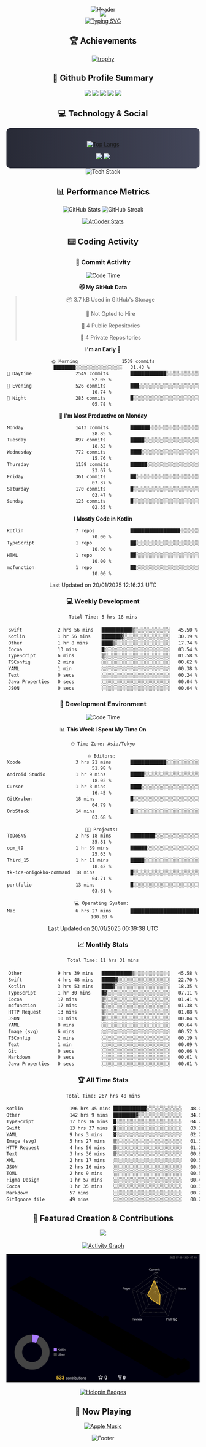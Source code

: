 <div align="center">
  
![Header](https://capsule-render.vercel.app/api?type=waving&color=gradient&customColorList=12&height=300&section=header&text=Welcome%20to%20Batapii's%20Universe&fontSize=50&animation=fadeIn&fontAlignY=40&desc=Android%20Developer%20|%20Kotlin%20LOVE%20)

<div style="margin-top: -20px;">
  <img src="https://readme-typing-svg.herokuapp.com/?lines=Crafting+Android+Experiences;Building+Tomorrow's+Apps+Today;Always+Learning,+Always+Growing&font=Fira%20Code&center=true&width=440&height=45&color=f75c7e&vCenter=true&size=22&pause=1000">
</div>

<a href="https://git.io/typing-svg">
  <img src="https://readme-typing-svg.demolab.com?font=Fira+Code&weight=600&size=28&duration=4000&pause=1000&center=true&vCenter=true&width=800&lines=Hey+there!+I'm+Batapii+%F0%9F%91%8B;Android+Developer+from+Japan+%F0%9F%87%AF%F0%9F%87%B5" alt="Typing SVG" />
</a>

## 🏆 Achievements

[![trophy](https://github-profile-trophy.vercel.app/?username=batapii&theme=onestar&no-frame=true&no-bg=true&column=8&rank=SECRET,SSS,SS,S,AAA,AA,A,B,C,?&margin-w=10&margin-h=10)](https://github.com/ryo-ma/github-profile-trophy)

## 🎯 Github Profile Summary

<div align="center">
  <img src="http://github-profile-summary-cards.vercel.app/api/cards/profile-details?username=batapii&theme=radical" />
  <img src="http://github-profile-summary-cards.vercel.app/api/cards/repos-per-language?username=batapii&theme=radical" />
  <img src="http://github-profile-summary-cards.vercel.app/api/cards/most-commit-language?username=batapii&theme=radical" />
  <img src="http://github-profile-summary-cards.vercel.app/api/cards/stats?username=batapii&theme=radical" />
  <img src="http://github-profile-summary-cards.vercel.app/api/cards/productive-time?username=batapii&theme=radical" />
</div>

## 💻 Technology & Social

<div align="center" style="background: linear-gradient(to right, #282A36, #44475A); padding: 20px; border-radius: 10px;">

[![Top Langs](https://github-readme-stats.vercel.app/api/top-langs/?username=batapii
)](https://github.com/anuraghazra/github-readme-stats)

<div style="margin-top: 15px">
<a href="https://github.com/batapii"><img src="https://img.shields.io/github/followers/batapii?style=for-the-badge&logo=github&label=Follow&color=ff6e96&labelColor=282A36"/></a>
<a href="https://twitter.com/batapii3939"><img src="https://img.shields.io/twitter/follow/batapii?style=for-the-badge&logo=twitter&color=1DA1F2&labelColor=282A36&label= Twitter"/></a>
</div>

</div>

<div align="center">
<img src="https://github-readme-tech-stack.vercel.app/api/cards?title=Tech+Stack&align=center&titleAlign=center&fontSize=20&lineHeight=10&lineCount=4&theme=github_dark&width=800&bg=%230D1117&badge=%23161B22&border=%2321262D&titleColor=%2358A6FF&line1=kotlin%2Ckotlin%2C0095D5%3Bandroid%2Candroid%2C00ff00%3Bjetpackcompose%2Cjetpack%2C4285F4%3B&line2=swift%2Cswift%2CFA7343%3Bfirebase%2Cfirebase%2CFFCA28%3Bgithub%2Cgithub%2C181717%3B&line3=typescript%2Ctypescript%2C3178C6%3Bgraphql%2Cgraphql%2CE10098%3Bsupabase%2Csupabase%2C3FCF8E%3B&line4=gradle%2Cgradle%2C02303A%3Bgitkraken%2Cgitkraken%2C179287%3Bpostman%2Cpostman%2CFF6C37%3B" alt="Tech Stack" />
</div>



## 📊 Performance Metrics

<div align="center">

![GitHub Stats](https://github-readme-stats.vercel.app/api?username=batapii&show_icons=true&theme=radical&hide_border=true&bg_color=0D1117)
![GitHub Streak](https://github-readme-streak-stats.herokuapp.com/?user=batapii&theme=radical&hide_border=true&background=0D1117)

[![AtCoder Stats](https://atcoder-readme-stats.vercel.app/stats/batapii3939?theme=dark&show_history=5&width=495)](https://github.com/iwbc-mzk/atcoder-readme-stats)

</div>

## ⌨️ Coding Activity

### 🌟 Commit Activity
<!--START_SECTION:commit-stats-->
![Code Time](http://img.shields.io/badge/Code%20Time-412%20hrs%2036%20mins-blue)

**🐱 My GitHub Data** 

> 📦 3.7 kB Used in GitHub's Storage 
 > 
> 🚫 Not Opted to Hire
 > 
> 📜 4 Public Repositories 
 > 
> 🔑 4 Private Repositories 
 > 
**I'm an Early 🐤** 

```text
🌞 Morning                1539 commits        ████████░░░░░░░░░░░░░░░░░   31.43 % 
🌆 Daytime                2549 commits        █████████████░░░░░░░░░░░░   52.05 % 
🌃 Evening                526 commits         ███░░░░░░░░░░░░░░░░░░░░░░   10.74 % 
🌙 Night                  283 commits         █░░░░░░░░░░░░░░░░░░░░░░░░   05.78 % 
```
📅 **I'm Most Productive on Monday** 

```text
Monday                   1413 commits        ███████░░░░░░░░░░░░░░░░░░   28.85 % 
Tuesday                  897 commits         █████░░░░░░░░░░░░░░░░░░░░   18.32 % 
Wednesday                772 commits         ████░░░░░░░░░░░░░░░░░░░░░   15.76 % 
Thursday                 1159 commits        ██████░░░░░░░░░░░░░░░░░░░   23.67 % 
Friday                   361 commits         ██░░░░░░░░░░░░░░░░░░░░░░░   07.37 % 
Saturday                 170 commits         █░░░░░░░░░░░░░░░░░░░░░░░░   03.47 % 
Sunday                   125 commits         █░░░░░░░░░░░░░░░░░░░░░░░░   02.55 % 
```


**I Mostly Code in Kotlin** 

```text
Kotlin                   7 repos             ██████████████████░░░░░░░   70.00 % 
TypeScript               1 repo              ██░░░░░░░░░░░░░░░░░░░░░░░   10.00 % 
HTML                     1 repo              ██░░░░░░░░░░░░░░░░░░░░░░░   10.00 % 
mcfunction               1 repo              ██░░░░░░░░░░░░░░░░░░░░░░░   10.00 % 
```




 Last Updated on 20/01/2025 12:16:23 UTC
<!--END_SECTION:commit-stats-->

### 💻 Weekly Development
<!--START_SECTION:wakatime-->

```txt
Total Time: 5 hrs 18 mins

Swift             2 hrs 56 mins   ███████████▒░░░░░░░░░░░░░   45.50 %
Kotlin            1 hr 56 mins    ███████▓░░░░░░░░░░░░░░░░░   30.19 %
Other             1 hr 8 mins     ████▒░░░░░░░░░░░░░░░░░░░░   17.74 %
Cocoa             13 mins         █░░░░░░░░░░░░░░░░░░░░░░░░   03.54 %
TypeScript        6 mins          ▒░░░░░░░░░░░░░░░░░░░░░░░░   01.58 %
TSConfig          2 mins          ░░░░░░░░░░░░░░░░░░░░░░░░░   00.62 %
YAML              1 min           ░░░░░░░░░░░░░░░░░░░░░░░░░   00.38 %
Text              0 secs          ░░░░░░░░░░░░░░░░░░░░░░░░░   00.24 %
Java Properties   0 secs          ░░░░░░░░░░░░░░░░░░░░░░░░░   00.04 %
JSON              0 secs          ░░░░░░░░░░░░░░░░░░░░░░░░░   00.04 %
```

<!--END_SECTION:wakatime-->

### 🔨 Development Environment
<!--START_SECTION:dev-stats-->
![Code Time](http://img.shields.io/badge/Code%20Time-409%20hrs%2052%20mins-blue)

📊 **This Week I Spent My Time On** 

```text
🕑︎ Time Zone: Asia/Tokyo

🔥 Editors: 
Xcode                    3 hrs 21 mins       █████████████░░░░░░░░░░░░   51.98 % 
Android Studio           1 hr 9 mins         █████░░░░░░░░░░░░░░░░░░░░   18.02 % 
Cursor                   1 hr 3 mins         ████░░░░░░░░░░░░░░░░░░░░░   16.45 % 
GitKraken                18 mins             █░░░░░░░░░░░░░░░░░░░░░░░░   04.79 % 
OrbStack                 14 mins             █░░░░░░░░░░░░░░░░░░░░░░░░   03.68 % 

🐱‍💻 Projects: 
ToDoSNS                  2 hrs 18 mins       █████████░░░░░░░░░░░░░░░░   35.81 % 
opm_t9                   1 hr 39 mins        ██████░░░░░░░░░░░░░░░░░░░   25.63 % 
Third_15                 1 hr 11 mins        █████░░░░░░░░░░░░░░░░░░░░   18.42 % 
tk-ice-onigokko-command  18 mins             █░░░░░░░░░░░░░░░░░░░░░░░░   04.71 % 
portfolio                13 mins             █░░░░░░░░░░░░░░░░░░░░░░░░   03.61 % 

💻 Operating System: 
Mac                      6 hrs 27 mins       █████████████████████████   100.00 % 
```


 Last Updated on 20/01/2025 00:39:38 UTC
<!--END_SECTION:dev-stats-->

### 📈 Monthly Stats
<!--START_SECTION:wakamonth-->

```txt
Total Time: 11 hrs 31 mins

Other             9 hrs 39 mins   ███████████▒░░░░░░░░░░░░░   45.58 %
Swift             4 hrs 48 mins   █████▓░░░░░░░░░░░░░░░░░░░   22.70 %
Kotlin            3 hrs 53 mins   ████▓░░░░░░░░░░░░░░░░░░░░   18.35 %
TypeScript        1 hr 30 mins    █▓░░░░░░░░░░░░░░░░░░░░░░░   07.11 %
Cocoa             17 mins         ▒░░░░░░░░░░░░░░░░░░░░░░░░   01.41 %
mcfunction        17 mins         ▒░░░░░░░░░░░░░░░░░░░░░░░░   01.38 %
HTTP Request      13 mins         ▒░░░░░░░░░░░░░░░░░░░░░░░░   01.08 %
JSON              10 mins         ▒░░░░░░░░░░░░░░░░░░░░░░░░   00.84 %
YAML              8 mins          ░░░░░░░░░░░░░░░░░░░░░░░░░   00.64 %
Image (svg)       6 mins          ░░░░░░░░░░░░░░░░░░░░░░░░░   00.52 %
TSConfig          2 mins          ░░░░░░░░░░░░░░░░░░░░░░░░░   00.19 %
Text              1 min           ░░░░░░░░░░░░░░░░░░░░░░░░░   00.09 %
Git               0 secs          ░░░░░░░░░░░░░░░░░░░░░░░░░   00.06 %
Markdown          0 secs          ░░░░░░░░░░░░░░░░░░░░░░░░░   00.01 %
Java Properties   0 secs          ░░░░░░░░░░░░░░░░░░░░░░░░░   00.01 %
```

<!--END_SECTION:wakamonth-->

### 🏆 All Time Stats
<!--START_SECTION:wakaalltime-->

```txt
Total Time: 267 hrs 40 mins

Kotlin                 196 hrs 45 mins ████████████░░░░░░░░░░░░░   48.01 %
Other                  142 hrs 9 mins  ████████▓░░░░░░░░░░░░░░░░   34.69 %
TypeScript             17 hrs 16 mins  █░░░░░░░░░░░░░░░░░░░░░░░░   04.22 %
Swift                  13 hrs 37 mins  ▓░░░░░░░░░░░░░░░░░░░░░░░░   03.32 %
YAML                   9 hrs 3 mins    ▓░░░░░░░░░░░░░░░░░░░░░░░░   02.21 %
Image (svg)            5 hrs 27 mins   ▒░░░░░░░░░░░░░░░░░░░░░░░░   01.33 %
HTTP Request           4 hrs 56 mins   ▒░░░░░░░░░░░░░░░░░░░░░░░░   01.21 %
Text                   3 hrs 36 mins   ▒░░░░░░░░░░░░░░░░░░░░░░░░   00.88 %
XML                    2 hrs 17 mins   ░░░░░░░░░░░░░░░░░░░░░░░░░   00.56 %
JSON                   2 hrs 16 mins   ░░░░░░░░░░░░░░░░░░░░░░░░░   00.56 %
TOML                   2 hrs 9 mins    ░░░░░░░░░░░░░░░░░░░░░░░░░   00.53 %
Figma Design           1 hr 57 mins    ░░░░░░░░░░░░░░░░░░░░░░░░░   00.48 %
Cocoa                  1 hr 35 mins    ░░░░░░░░░░░░░░░░░░░░░░░░░   00.39 %
Markdown               57 mins         ░░░░░░░░░░░░░░░░░░░░░░░░░   00.23 %
GitIgnore file         49 mins         ░░░░░░░░░░░░░░░░░░░░░░░░░   00.20 %
```

<!--END_SECTION:wakaalltime-->


## 🌟 Featured Creation & Contributions

<div align="center">
  <a href="https://github.com/batapii/ToDoSNS">
    <img src="https://github-readme-stats.vercel.app/api/pin/?username=batapii&repo=ToDoSNS&theme=radical&hide_border=true&bg_color=0D1117" />
  </a>

[![Activity Graph](https://github-readme-activity-graph.vercel.app/graph?username=batapii&custom_title=Contribution%20Graph&hide_border=true&theme=radical&bg_color=0D1117)](https://github.com/ashutosh00710/github-readme-activity-graph)

![3D Contrib](./profile-3d-contrib/profile-night-rainbow.svg)

[![Holopin Badges](https://holopin.me/batapii)](https://holopin.io/@batapii)

</div>

## 🎵 Now Playing

<div align="center">
  
[![Apple Music](https://music-profile.rayriffy.com/theme/dark.svg?uid=001005.6598667d2ffd4a10a4f429edd0ba24c4.1156)](https://github.com/rayriffy/apple-music-github-profile)

</div>

![Footer](https://capsule-render.vercel.app/api?type=waving&color=gradient&customColorList=12&height=100&section=footer)

</div>
